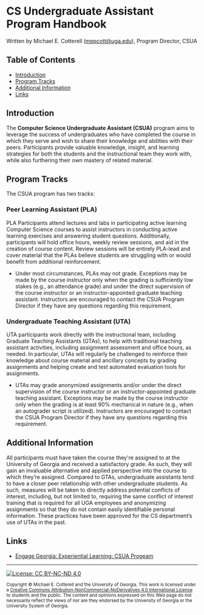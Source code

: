 # CS Undergraduate Assistant Program Handbook

Written by Michael E. Cotterell (mepcott@uga.edu), Program Director, CSUA

## Table of Contents

* [Introduction](#introduction)
* [Program Tracks](#program-tracks)
* [Additional Information](#additional-information)
* [Links](#links)

## Introduction 

The **Computer Science Undergraduate Assistant (CSUA)** program aims to leverage the success
of undergraduates who have completed the course in which they serve and wish to share their 
knowledge and abilities with their peers. Participants provide valuable knowledge, insight, 
and learning strategies for both the students and the instructional team they work with, 
while also furthering their own mastery of related material. 

## Program Tracks

The CSUA program has two tracks:

### Peer Learning Assistant (PLA)

PLA Participants attend lectures and labs in participating
active learning Computer Science courses to assist instructors in conducting active learning 
exercises and answering student questions. Additionally, participants will hold office hours, 
weekly review sessions, and aid in the creation of course content. Review sessions will be 
entirely PLA-lead and cover material that the PLAs believe students are struggling with or 
would benefit from additional reinforcement. 
   
* Under most circumstances, PLAs may not grade. Exceptions may be made by the course instructor
  only when the grading is sufficiently low stakes (e.g., an attendance grade) and under the 
  direct supervision of the course instructor or an instructor-appointed graduate teaching 
  assistant. Instructors are encouraged to contact the CSUA Program Director if they have any 
  questions regarding this requirement.
   
### Undergraduate Teaching Assistant (UTA)

UTA participants work directly with the 
instructional team, including Graduate Teaching Assistants (GTAs), to help with traditional 
teaching assistant activities, including assignment assessment and office hours, as needed. 
In particular, UTAs will regularly be challenged to reinforce their knowledge about course 
material and ancillary concepts by grading assignments and helping create and test automated 
evaluation tools for assignments. 
   
* UTAs may grade anonymized assignments and/or under the direct supervision of the course
  instructor or an instructor-appointed graduate teaching assistant. Exceptions may be made
  by the course instructor only when the grading is at least 90% mechanical in nature (e.g.,
  when an autograder script is utilized). Instructors are encouraged to contact the CSUA
  Program Director if they have any questions regarding this requirement.

## Additional Information

All participants must have taken the course they're assigned to at the University of Georgia and
received a satisfactory grade. As such, they will gain an invaluable alternative and applied 
perspective into the course to which they’re assigned. Compared to GTAs, undergraduate assistants
tend to have a closer peer relationship with other undergraduate students. As such, measures will 
be taken to directly address potential conflicts of interest, including, but not limited to, requiring 
the same conflict of interest training that is required for all UGA employees and anonymizing assignments 
so that they do not contain easily identifiable personal information. These practices have been 
approved for the CS department’s use of UTAs in the past.

## Links

* [Engage Georgia: Experiential Learning: CSUA Progeam](https://givepul.se/817zl2)

<hr/>

[![License: CC BY-NC-ND 4.0](https://img.shields.io/badge/License-CC%20BY--NC--ND%204.0-lightgrey.svg)](http://creativecommons.org/licenses/by-nc-nd/4.0/)

<small>
Copyright &copy; Michael E. Cotterell and the University of Georgia.
This work is licensed under a <a rel="license" href="http://creativecommons.org/licenses/by-nc-nd/4.0/">Creative Commons Attribution-NonCommercial-NoDerivatives 4.0 International License</a> to students and the public.
The content and opinions expressed on this Web page do not necessarily reflect the views of nor are they endorsed by the University of Georgia or the University System of Georgia.
</small>
